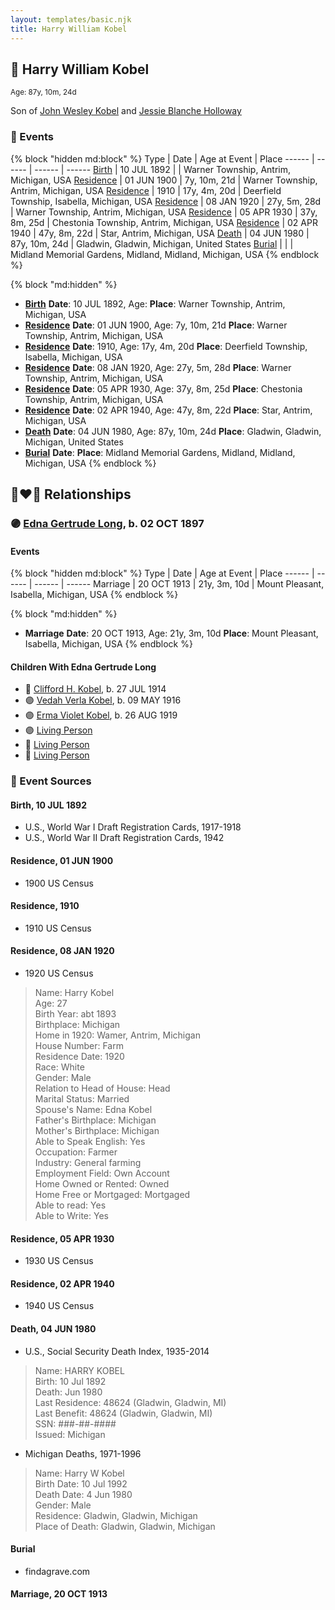 ```yaml
---
layout: templates/basic.njk
title: Harry William Kobel
---
```

## 🔵 Harry William Kobel
<small>Age: 87y, 10m, 24d</small>

Son of [John Wesley Kobel](/people/2/24649136) and [Jessie Blanche Holloway](/people/2/29242864)

### 📆 Events

{% block "hidden md:block" %}
Type | Date | Age at Event | Place
------ | ------ | ------ | ------
[Birth](#event-event-2) | 10 JUL 1892 |  | Warner Township, Antrim, Michigan, USA
[Residence](#event-event-0) | 01 JUN 1900 | 7y, 10m, 21d | Warner Township, Antrim, Michigan, USA
[Residence](#event-event-1) | 1910 | 17y, 4m, 20d | Deerfield Township, Isabella, Michigan, USA
[Residence](#event-event-2) | 08 JAN 1920 | 27y, 5m, 28d | Warner Township, Antrim, Michigan, USA
[Residence](#event-event-3) | 05 APR 1930 | 37y, 8m, 25d | Chestonia Township, Antrim, Michigan, USA
[Residence](#event-event-4) | 02 APR 1940 | 47y, 8m, 22d | Star, Antrim, Michigan, USA
[Death](#event-event-8) | 04 JUN 1980 | 87y, 10m, 24d | Gladwin, Gladwin, Michigan, United States
[Burial](#event-event-9) |  |  | Midland Memorial Gardens, Midland, Midland, Michigan, USA
{% endblock %}

{% block "md:hidden" %}
- **[Birth](#event-event-2)**
**Date**: 10 JUL 1892, Age:
**Place**: Warner Township, Antrim, Michigan, USA
- **[Residence](#event-event-0)**
**Date**: 01 JUN 1900, Age: 7y, 10m, 21d
**Place**: Warner Township, Antrim, Michigan, USA
- **[Residence](#event-event-1)**
**Date**: 1910, Age: 17y, 4m, 20d
**Place**: Deerfield Township, Isabella, Michigan, USA
- **[Residence](#event-event-2)**
**Date**: 08 JAN 1920, Age: 27y, 5m, 28d
**Place**: Warner Township, Antrim, Michigan, USA
- **[Residence](#event-event-3)**
**Date**: 05 APR 1930, Age: 37y, 8m, 25d
**Place**: Chestonia Township, Antrim, Michigan, USA
- **[Residence](#event-event-4)**
**Date**: 02 APR 1940, Age: 47y, 8m, 22d
**Place**: Star, Antrim, Michigan, USA
- **[Death](#event-event-8)**
**Date**: 04 JUN 1980, Age: 87y, 10m, 24d
**Place**: Gladwin, Gladwin, Michigan, United States
- **[Burial](#event-event-9)**
**Date**:
**Place**: Midland Memorial Gardens, Midland, Midland, Michigan, USA
{% endblock %}

## 👩‍❤️‍👨 Relationships

### 🟣 [Edna Gertrude Long](/people/3/33710863), b. 02 OCT 1897

#### Events

{% block "hidden md:block" %}
Type | Date | Age at Event | Place
------ | ------ | ------ | ------
Marriage | 20 OCT 1913 | 21y, 3m, 10d | Mount Pleasant, Isabella, Michigan, USA
{% endblock %}

{% block "md:hidden" %}
- **Marriage**
**Date**: 20 OCT 1913, Age: 21y, 3m, 10d
**Place**: Mount Pleasant, Isabella, Michigan, USA
{% endblock %}

#### Children With Edna Gertrude Long
* 🔵 [Clifford H. Kobel](/people/2/28732388), b. 27 JUL 1914
* 🟣 [Vedah Verla Kobel](/people/6/67698772), b. 09 MAY 1916
* 🟣 [Erma Violet Kobel](/people/9/97335746), b. 26 AUG 1919
* 🟣 [Living Person](/people/4/49691942)
* 🔵 [Living Person](/people/2/26156627)
* 🔵 [Living Person](/people/3/32391326)
### 📰 Event Sources

#### <a id="event-event-2"></a> Birth, 10 JUL 1892
* U.S., World War I Draft Registration Cards, 1917-1918
* U.S., World War II Draft Registration Cards, 1942

#### <a id="event-event-0"></a> Residence, 01 JUN 1900
* 1900 US Census

#### <a id="event-event-1"></a> Residence, 1910
* 1910 US Census

#### <a id="event-event-2"></a> Residence, 08 JAN 1920
* 1920 US Census
>   
  > Name: Harry Kobel  
  > Age: 27  
  > Birth Year: abt 1893  
  > Birthplace: Michigan  
  > Home in 1920: Wamer, Antrim, Michigan  
  > House Number: Farm  
  > Residence Date: 1920  
  > Race: White  
  > Gender: Male  
  > Relation to Head of House: Head  
  > Marital Status: Married  
  > Spouse's Name: Edna Kobel  
  > Father's Birthplace: Michigan  
  > Mother's Birthplace: Michigan  
  > Able to Speak English: Yes  
  > Occupation: Farmer  
  > Industry: General farming  
  > Employment Field: Own Account  
  > Home Owned or Rented: Owned  
  > Home Free or Mortgaged: Mortgaged  
  > Able to read: Yes  
  > Able to Write: Yes

#### <a id="event-event-3"></a> Residence, 05 APR 1930
* 1930 US Census

#### <a id="event-event-4"></a> Residence, 02 APR 1940
* 1940 US Census

#### <a id="event-event-8"></a> Death, 04 JUN 1980
* U.S., Social Security Death Index, 1935-2014
>   
  > Name: HARRY KOBEL  
  > Birth: 10 Jul 1892  
  > Death: Jun 1980  
  > Last Residence: 48624 (Gladwin, Gladwin, MI)  
  > Last Benefit: 48624 (Gladwin, Gladwin, MI)  
  > SSN: ###-##-####  
  > Issued: Michigan
* Michigan Deaths, 1971-1996
>   
  > Name:  Harry W Kobel  
  > Birth Date: 10 Jul 1992  
  > Death Date: 4 Jun 1980  
  > Gender: Male  
  > Residence: Gladwin, Gladwin, Michigan  
  > Place of Death: Gladwin, Gladwin, Michigan

#### <a id="event-event-9"></a> Burial
* findagrave.com
#### <a id="event-family-0-event-0"></a> Marriage, 20 OCT 1913
